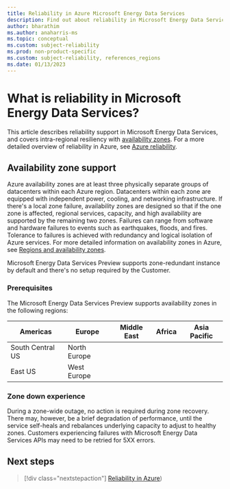 ```yaml
---
title: Reliability in Azure Microsoft Energy Data Services
description: Find out about reliability in Microsoft Energy Data Services
author: bharathim 
ms.author: anaharris-ms
ms.topic: conceptual
ms.custom: subject-reliability
ms.prod: non-product-specific
ms.custom: subject-reliability, references_regions
ms.date: 01/13/2023
---
```



# What is reliability in Microsoft Energy Data Services?


This article describes reliability support in Microsoft Energy Data Services, and covers intra-regional resiliency with [availability zones](#availability-zone-support). For a more detailed overview of reliability in Azure, see [Azure reliability](../reliability/overview.md).

## Availability zone support

Azure availability zones are at least three physically separate groups of datacenters within each Azure region. Datacenters within each zone are equipped with independent power, cooling, and networking infrastructure. If there's a local zone failure, availability zones are designed so that if the one zone is affected, regional services, capacity, and high availability are supported by the remaining two zones.  Failures can range from software and hardware failures to events such as earthquakes, floods, and fires. Tolerance to failures is achieved with redundancy and logical isolation of Azure services. For more detailed information on availability zones in Azure, see [Regions and availability zones](/azure/availability-zones/az-overview.md).

Microsoft Energy Data Services Preview supports zone-redundant instance by default and there's no setup required by the Customer.

### Prerequisites

The Microsoft Energy Data Services Preview supports availability zones in the following regions:

| Americas         | Europe               | Middle East   | Africa             | Asia Pacific   |
|------------------|----------------------|---------------|--------------------|----------------|
| South Central US | North Europe         |               |                    |                |
| East US          | West Europe          |               |                    |                |

### Zone down experience
During a zone-wide outage, no action is required during zone recovery. There may, however, be a brief degradation of performance, until the service self-heals and rebalances underlying capacity to adjust to healthy zones. Customers experiencing failures with Microsoft Energy Data Services APIs may need to be retried for 5XX errors.

## Next steps
> [!div class="nextstepaction"]
> [Reliability in Azure](availability-zones-overview.md))